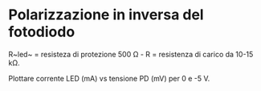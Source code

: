 # Polarizzazione in inversa del fotodiodo
R~led~ = resisteza di protezione 500 Ω - R = resistenza di carico da 10-15 kΩ.

Plottare corrente LED (mA) vs tensione PD (mV) per 0 e -5 V.